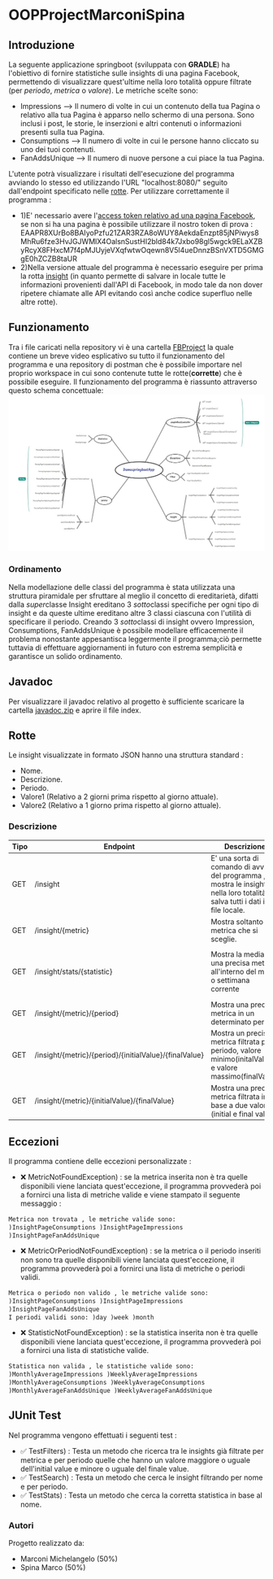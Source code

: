 # OOPProjectMarconiSpina
## Introduzione
La seguente applicazione springboot (sviluppata con **GRADLE**) ha l'obiettivo di fornire statistiche sulle insights di una pagina Facebook, permettendo di visualizzare quest'ultime nella loro totalità oppure filtrate (per *periodo*, *metrica* o *valore*).
Le metriche scelte sono:
* Impressions --> Il numero di volte in cui un contenuto della tua Pagina o relativo alla tua Pagina è apparso nello schermo di una persona. Sono inclusi i post, le storie, le inserzioni e altri contenuti o informazioni presenti sulla tua Pagina.
* Consumptions --> Il numero di volte in cui le persone hanno cliccato su uno dei tuoi contenuti.
* FanAddsUnique --> Il numero di nuove persone a cui piace la tua Pagina.


L'utente potrà visualizzare i risultati dell'esecuzione del programma avviando lo stesso ed utilizzando l'URL "localhost:8080/" seguito dall'endpoint specificato nelle [rotte](#rotte).
Per utilizzare correttamente il programma :
* 1)E' necessario avere l'[access token relativo ad una pagina Facebook](https://developers.facebook.com/docs/pages/access-tokens/), se non si ha una pagina è possibile utilizzare il nostro token di prova : EAAPR8XUrBo8BAIyoPzfu21ZAR3RZA8oWUY8AekdaEnzpt85jNPiwys8MhRu6fze3HvJGJWMlX4OalsnSustHI2bld84k7Jxbo98gl5wgck9ELaXZByRcyX8FHxcM7f4pMJUyjeVXqfwtwOqewn8V5l4ueDnnzBSnVXTD5GMGgE0hZCZB8taUR
* 2)Nella versione attuale del programma è necessario eseguire per prima la rotta [insight](#insight) (in quanto permette di salvare in locale tutte le informazioni provenienti dall'API di Facebook, in modo tale da non dover ripetere chiamate alle API evitando così anche codice superfluo nelle altre rotte).

## Funzionamento
Tra i file caricati nella repository vi è una cartella [FBProject](FBProject) la quale contiene un breve video esplicativo su tutto il funzionamento del programma e una repository di postman che è possibile importare nel proprio workspace in cui sono contenute tutte le rotte(**corrette**) che è possibile eseguire.
Il funzionamento del programma è riassunto attraverso questo schema concettuale:
![alt text](FBProject/SchemaConcettuale.jpeg)
### Ordinamento
Nella modellazione delle classi del programma è stata utilizzata una struttura piramidale per sfruttare al meglio il concetto di ereditarietà, difatti dalla *super*classe Insight ereditano 3 *sotto*classi specifiche per ogni tipo di insight e da queste ultime ereditano altre 3 classi ciascuna con l'utilità di specificare il periodo.
Creando 3 *sotto*classi di insight ovvero Impression, Consumptions, FanAddsUnique è possibile modellare efficacemente il problema nonostante appesantisca leggermente il programma;ciò permette tuttavia di effettuare aggiornamenti in futuro con estrema semplicità e garantisce un solido ordinamento.

## Javadoc
Per visualizzare il javadoc relativo al progetto è sufficiente scaricare la cartella [javadoc.zip](javadoc.zip) e aprire il file index. 

<a name="rotte"></a>
## Rotte
Le insight visualizzate in formato JSON hanno una struttura standard :
* Nome.
* Descrizione.
* Periodo.
* Valore1 (Relativo a 2 giorni prima rispetto al giorno attuale).
* Valore2 (Relativo a 1 giorno prima rispetto al giorno attuale).

<a name="insight"></a>
### Descrizione
Tipo | Endpoint | Descrizione | Parametri
---- | ---- | ---- | ----
GET | /insight | E' una sorta di comando di avvio del programma , mostra le insight nella loro totalità e salva tutti i dati in un file locale. | Nessuno
GET | /insight/{metric} |  Mostra soltanto la metrica che si sceglie. | InsightPageConsumptions ; InsightPageImpressions ; InsightPageFanAddsUnique ;
GET | /insight/stats/{statistic} | Mostra la media di una precisa metrica all'interno del mese o settimana corrente | MonthlyAverageImpressions, WeeklyAverageImpressions ; MonthlyAverageConsumptions, WeeklyAverageConsumptions ; MonthlyAverageFanAddsUnique, WeeklyAverageFanAddsUnique;
GET | /insight/{metric}/{period} | Mostra una precisa metrica in un determinato periodo | Day ; Week ; Month;
GET | /insight/{metric}/{period}/{initialValue}/{finalValue} | Mostra un precisa metrica filtrata per periodo, valore minimo(initalValue) e valore massimo(finalValue) | N.B. initial e final value sono due interi.
GET | /insight/{metric}/{initialValue}/{finalValue} | Mostra una precisa metrica filtrata in base a due valori (initial e final value). | N.B. initial e final value sono due interi.

## Eccezioni 
Il programma contiene delle eccezioni personalizzate :
* ❌ MetricNotFoundException) : se la metrica inserita non è tra quelle disponibili viene lanciata quest'eccezione, il programma provvederà poi a fornirci una lista di metriche valide e viene stampato il seguente messaggio :  
``` 
Metrica non trovata , le metriche valide sono: )InsightPageConsumptions )InsightPageImpressions )InsightPageFanAddsUnique 
```
* ❌ MetricOrPeriodNotFoundException) : se la metrica o il periodo inseriti non sono tra quelle disponibili viene lanciata quest'eccezione, il programma provvederà poi a fornirci una lista di metriche o periodi validi.
``` 
Metrica o periodo non valido , le metriche valide sono: )InsightPageConsumptions )InsightPageImpressions )InsightPageFanAddsUnique 
I periodi validi sono: )day )week )month
```
* ❌ StatisticNotFoundException) : se la statistica inserita non è tra quelle disponibili viene lanciata quest'eccezione, il programma provvederà poi a fornirci una lista di statistiche valide.
``` 
Statistica non valida , le statistiche valide sono: )MonthlyAverageImpressions )WeeklyAverageImpressions )MonthlyAverageConsumptions )WeeklyAverageConsumptions )MonthlyAverageFanAddsUnique )WeeklyAverageFanAddsUnique
```

## JUnit Test
Nel programma vengono effettuati i seguenti test : 
* ✅ TestFilters) : Testa un metodo che ricerca tra le insights già filtrate per metrica e per periodo quelle che hanno un valore maggiore o uguale dell'initial value e minore o uguale del finale value.  
* ✅ TestSearch) : Testa un metodo che cerca le insight filtrando per nome e per periodo.
* ✅ TestStats) : Testa un metodo che cerca la corretta statistica in base al nome.

### Autori
Progetto realizzato da:
- Marconi Michelangelo (50%)
- Spina Marco (50%)
